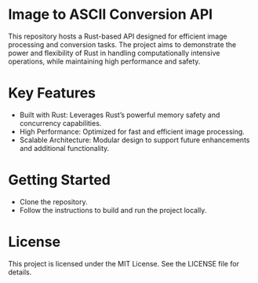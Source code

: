 # Image to ASCII Conversion API
This repository hosts a Rust-based API designed for efficient image processing and conversion tasks. The project aims to demonstrate the power and flexibility of Rust in handling computationally intensive operations, while maintaining high performance and safety.

# Key Features
- Built with Rust: Leverages Rust’s powerful memory safety and concurrency capabilities.
- High Performance: Optimized for fast and efficient image processing.
- Scalable Architecture: Modular design to support future enhancements and additional functionality.
# Getting Started
- Clone the repository.
- Follow the instructions to build and run the project locally.
# License
This project is licensed under the MIT License. See the LICENSE file for details.
